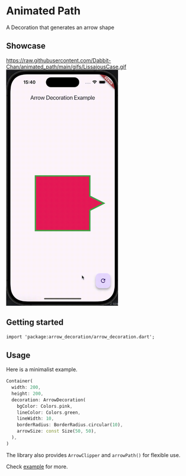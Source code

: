 # Animated Path

A Decoration that generates an arrow shape

## Showcase
https://raw.githubusercontent.com/Dabbit-Chan/animated_path/main/gifs/LissajousCase.gif
<img src="https://raw.githubusercontent.com/Dabbit-Chan/arrow_decoration/master/gifs/ArrowDecorationCase.gif" width=60%>

## Getting started

`import 'package:arrow_decoration/arrow_decoration.dart';`

## Usage

Here is a minimalist example.

```dart
Container(
  width: 200,
  height: 200,
  decoration: ArrowDecoration(
    bgColor: Colors.pink,
    lineColor: Colors.green,
    lineWidth: 10,
    borderRadius: BorderRadius.circular(10),
    arrowSize: const Size(50, 50),
  ),
)
```
The library also provides `ArrowClipper` and `arrowPath()` for flexible use.

Check [example](https://github.com/Dabbit-Chan/arrow_decoration/tree/master/example) for more.
